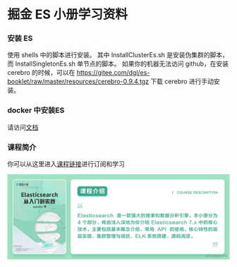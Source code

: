 # 掘金 ES 小册学习资料

### 安装 ES

使用 shells 中的脚本进行安装。
其中 InstallClusterEs.sh 是安装伪集群的脚本，而 InstallSingletonEs.sh 单节点的脚本。
如果你的机器无法访问 github，在安装 cerebro 的时候，可以在 https://gitee.com/dgl/es-booklet/raw/master/resources/cerebro-0.9.4.tgz 下载 cerebro 进行手动安装。


### docker 中安装ES

请访问[文档](https://gitee.com/dgl/es-booklet/blob/master/%E5%9C%A8Docker%E4%B8%AD%E5%AE%89%E8%A3%85ES%E3%80%81Kibana%E3%80%81cerebro.md)

### 课程简介
你可以从这里进入[课程链接](https://juejin.cn/book/7054754754529853475)进行订阅和学习

![简介](images/WX20220224-174733.png)
